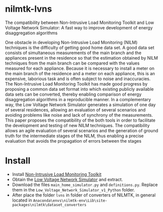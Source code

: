 # nilmtk-lvns
The compatibility between Non-Intrusive Load Monitoring Toolkit and Low Voltage Network Simulator: A fast way to improve development of energy disaggregation algorithms

One obstacle in developing Non-Intrusive Load Monitoring (NILM) techniques is the difficulty of getting good home data set. A good data set consists of simultaneous measurements of the main branch and the appliances present in the residence so that the estimation obtained by NILM techniques from the main branch can be compared with the values measured for each appliance. Because it is necessary to install a meter on the main branch of the residence and a meter on each appliance, this is an expensive, laborious task and is often subject to noise and inaccuracies. The Non-Intrusive Load Monitoring Toolkit has made good progress by proposing a common data set format into which existing publicly available data sets can be converted, thereby enabling comparison of energy disaggregation algorithms in a reproducible manner. In a complementary way, the Low Voltage Network Simulator generates a simulation of one day of several residences, allowing an evaluation of several scenarios and avoiding problems like noise and lack of synchrony of the measurements. This paper proposes the compatibility of the both tools in order to facilitate the development and testing of new NILM techniques. The compatibility allows an agile evaluation of several scenarios and the generation of ground truth for the intermediate stages of the NILM, thus enabling a precise evaluation that avoids the propagation of errors between the stages

# Install
* Install [Non-Intrusive Load Monitoring Toolkit](https://github.com/nilmtk/nilmtk/blob/master/docs/manual/user_guide/install_user.md) 
* Obtain the [Low Voltage Network Simulator](http://www.dsee.fee.unicamp.br/~torquato/) and extract.
* Download the files `main_home_simulator.py` and `definitions.py`. Replace them in the `Low_Voltage_Network_Simulator_v1_Python` folder.
* After place the folder `lvns` in folder of converters of NILMTK, in general located in `Anaconda\envs\nilmtk-env\Lib\site-packages\nilmtk\dataset_converters`
